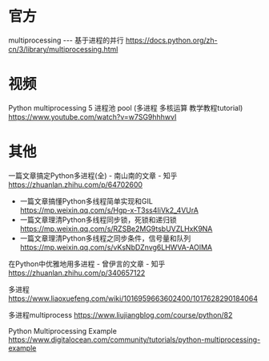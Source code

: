
# 官方

multiprocessing --- 基于进程的并行 https://docs.python.org/zh-cn/3/library/multiprocessing.html

# 视频

Python multiprocessing 5 进程池 pool (多进程 多核运算 教学教程tutorial) https://www.youtube.com/watch?v=w7SG9hhhwvI

# 其他

一篇文章搞定Python多进程(全) - 南山南的文章 - 知乎 https://zhuanlan.zhihu.com/p/64702600
- 一篇文章搞懂Python多线程简单实现和GIL https://mp.weixin.qq.com/s/Hgp-x-T3ss4IiVk2_4VUrA
- 一篇文章理清Python多线程同步锁，死锁和递归锁 https://mp.weixin.qq.com/s/RZSBe2MG9tsbUVZLHxK9NA
- 一篇文章理清Python多线程之同步条件，信号量和队列 https://mp.weixin.qq.com/s/vKsNbDZnvg6LHWVA-AOIMA

在Python中优雅地用多进程 - 曾伊言的文章 - 知乎 https://zhuanlan.zhihu.com/p/340657122

多进程 https://www.liaoxuefeng.com/wiki/1016959663602400/1017628290184064

多进程multiprocess https://www.liujiangblog.com/course/python/82

Python Multiprocessing Example https://www.digitalocean.com/community/tutorials/python-multiprocessing-example
